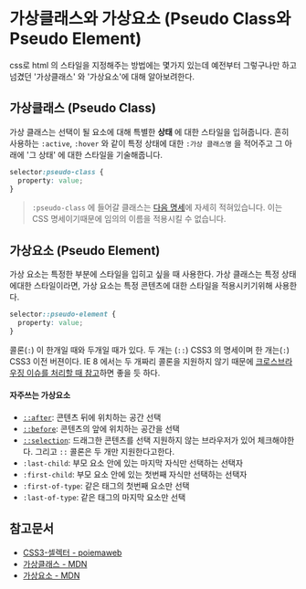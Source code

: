# 가상클래스와 가상요소 (Pseudo Class와 Pseudo Element)

css로 html 의 스타일을 지정해주는 방법에는 몇가지 있는데 예전부터 그렇구나만 하고 넘겼던 '가상클래스' 와 '가상요소'에 대해 알아보려한다.

## 가상클래스 (Pseudo Class)

가상 클래스는 선택이 될 요소에 대해 특별한 **상태** 에 대한 스타일을 입혀줍니다. 흔히 사용하는 `:active`, `:hover` 와 같이 특정 상태에 대한 `:가상 클래스명` 을 적어주고 그 아래에 '그 상태' 에 대한 스타일을 기술해줍니다.

```CSS
selector:pseudo-class {
  property: value;
}
```

> `:pseudo-class` 에 들어갈 클래스는 [다음 명세](https://developer.mozilla.org/ko/docs/Web/CSS/Pseudo-classes)에 자세히 적혀있습니다. 이는 CSS 명세이기때문에 임의의 이름을 적용시킬 수 없습니다.


## 가상요소 (Pseudo Element)

가상 요소는 특정한 부분에 스타일을 입히고 싶을 때 사용한다. 가상 클래스는 특정 상태에대한 스타일이라면, 가상 요소는 특정 콘텐츠에 대한 스타일을 적용시키기위해 사용한다.

```CSS
selector::pseudo-element {
  property: value;
}
```

콜론(`:`) 이 한개일 때와 두개일 때가 있다. 두 개는 (`::`)  CSS3 의 명세이며 한 개는(`:`) CSS3 이전 버젼이다. IE 8 에서는 두 개짜리 콜론을 지원하지 않기 때문에 [크로스브라우징 이슈를 처리할 때 참고](https://developer.mozilla.org/ko/docs/Web/CSS/Pseudo-elements)하면 좋을 듯 하다.

#### 자주쓰는 가상요소

* [`::after`](https://developer.mozilla.org/ko/docs/Web/CSS/::after): 콘텐츠 뒤에 위치하는 공간 선택
* [`::before`](https://developer.mozilla.org/ko/docs/Web/CSS/::before): 콘텐츠의 앞에 위치하는 공간을 선택
* [`::selection`](https://developer.mozilla.org/ko/docs/Web/CSS/::selection): 드래그한 콘텐츠를 선택 지원하지 않는 브라우저가 있어 체크해야한다. 그리고 `::` 콜론은 두 개만 지원한다고한다.
* `:last-child`: 부모 요소 안에 있는 마지막 자식만 선택하는 선택자
* `:first-child`: 부모 요소 안에 있는 첫번째 자식만 선택하는 선택자
* `:first-of-type`: 같은 태그의 첫번째 요소만 선택
* `:last-of-type`: 같은 태그의 마지막 요소만 선택



## 참고문서
* [CSS3-셀렉터 - poiemaweb](https://poiemaweb.com/css3-selector)
* [가상클래스 - MDN](https://developer.mozilla.org/ko/docs/Web/CSS/Pseudo-classes)
* [가상요소 - MDN](https://developer.mozilla.org/ko/docs/Web/CSS/Pseudo-elements)
